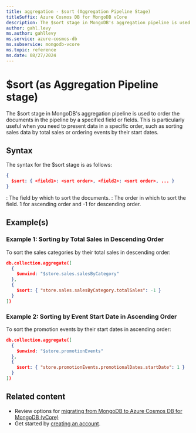 ```yaml
---
title: aggregation - $sort (Aggregation Pipeline Stage)
titleSuffix: Azure Cosmos DB for MongoDB vCore
description: The $sort stage in MongoDB's aggregation pipeline is used to order the documents in the pipeline by a specified field or fields.
author: gahl.levy
ms.author: gahllevy
ms.service: azure-cosmos-db
ms.subservice: mongodb-vcore
ms.topic: reference
ms.date: 08/27/2024
---
```


# $sort (as Aggregation Pipeline stage)
The $sort stage in MongoDB's aggregation pipeline is used to order the documents in the pipeline by a specified field or fields. This is particularly useful when you need to present data in a specific order, such as sorting sales data by total sales or ordering events by their start dates.

## Syntax
The syntax for the $sort stage is as follows:

```json
{
  $sort: { <field1>: <sort order>, <field2>: <sort order>, ... }
}
```

<field>: The field by which to sort the documents.
<sort order>: The order in which to sort the field. 1 for ascending order and -1 for descending order.

## Example(s)
### Example 1: Sorting by Total Sales in Descending Order
To sort the sales categories by their total sales in descending order:

```json
db.collection.aggregate([
  {
    $unwind: "$store.sales.salesByCategory"
  },
  {
    $sort: { "store.sales.salesByCategory.totalSales": -1 }
  }
])
```

### Example 2: Sorting by Event Start Date in Ascending Order
To sort the promotion events by their start dates in ascending order:

```json
db.collection.aggregate([
  {
    $unwind: "$store.promotionEvents"
  },
  {
    $sort: { "store.promotionEvents.promotionalDates.startDate": 1 }
  }
])
```

## Related content

- Review options for [migrating from MongoDB to Azure Cosmos DB for MongoDB (vCore)](migration-options.md)
- Get started by [creating an account](../quickstart-portal.md).